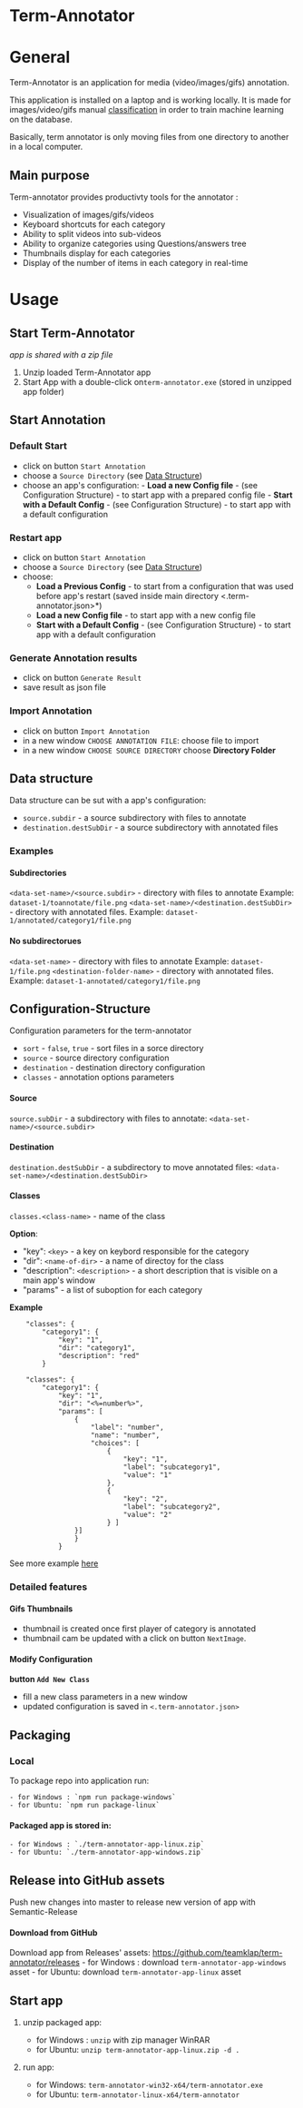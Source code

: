 # Term-Annotator


# General

Term-Annotator is an application for media (video/images/gifs) annotation.

This application is installed on a laptop and is working locally.
It is made for images/video/gifs manual [classification](https://en.wikipedia.org/wiki/Statistical_classification) in order to train machine learning on the database.

Basically, term annotator is only moving files from one directory to another in a local computer.

## Main purpose

Term-annotator provides productivty tools for the annotator : 
* Visualization of images/gifs/videos
* Keyboard shortcuts for each category
* Ability to split videos into sub-videos
* Ability to organize categories using Questions/answers tree
* Thumbnails display for each categories
* Display of the number of items in each category in real-time


# Usage



## Start Term-Annotator

*app is shared with a zip file*

1. Unzip loaded Term-Annotator app
2. Start App with a double-click on`term-annotator.exe` (stored in unzipped app folder)

## Start Annotation

### Default Start

- click on button `Start Annotation`
- choose a `Source Directory` (see [Data Structure](#Data-Structure))
- choose an app's configuration: 
       - **Load a new Config file** - (see Configuration Structure)  - to start app with a prepared config file
       - **Start with a Default Config** - (see Configuration Structure) - to start app with a default configuration

### Restart app

- click on button `Start Annotation`
- choose a `Source Directory` (see [Data Structure](#Data-Structure))
- choose: 
    - **Load a Previous Config** - to start from a configuration that was used before app's restart (saved inside main directory <.term-annotator.json>*)
    - **Load a new Config file** - to start app with a new config file
    - **Start with a Default Config** - (see Configuration Structure)  - to start app with a default configuration


### Generate Annotation results 

   - click on button `Generate Result`
   - save result as json file

### Import Annotation

   - click on button `Import Annotation`
   - in a new window `CHOOSE ANNOTATION FILE`: choose file to import
   - in a new window `CHOOSE SOURCE DIRECTORY` choose **Directory Folder**


## Data structure

Data structure can be sut with a app's configuration:
- `source.subdir` - a source subdirectory with files to annotate
- `destination.destSubDir` - a source subdirectory with annotated files


### Examples

#### Subdirectories
`<data-set-name>/<source.subdir>`  - directory with files to annotate
	Example: `dataset-1/toannotate/file.png`
`<data-set-name>/<destination.destSubDir>` - directory with annotated files.
	Example: `dataset-1/annotated/category1/file.png`

#### No subdirectorues
`<data-set-name>`  - directory with files to annotate
	Example: `dataset-1/file.png`
`<destination-folder-name>` - directory with annotated files.
	Example: `dataset-1-annotated/category1/file.png`

## Configuration-Structure

Configuration parameters for the term-annotator 

- `sort` - `false`, `true` - sort files in a sorce directory
- `source` - source directory configuration
- `destination` - destination directory configuration
- `classes` - annotation options parameters


#### Source

`source.subDir` -  a subdirectory with files to annotate: `<data-set-name>/<source.subdir>`

#### Destination 

`destination.destSubDir` - a subdirectory to move annotated files: `<data-set-name>/<destination.destSubDir>`

#### Classes

`classes.<class-name>` - name of the class

**Option**:
- "key": `<key>` - a key on keybord responsible for the category
- "dir": `<name-of-dir>` - a name of directoy for the class 
- "description": `<description>` - a short description that is visible on a main app's window
- "params"  - a list of suboption for each category

**Example**


```
	"classes": {
		"category1": {
			"key": "1",
			"dir": "category1",
			"description": "red"
		}
```
```
	"classes": {
		"category1": {
			"key": "1",
			"dir": "<%=number%>",
			"params": [
				{
					"label": "number",
					"name": "number",
					"choices": [
						{
							"key": "1",
							"label": "subcategory1",
							"value": "1"
						},
						{
							"key": "2",
							"label": "subcategory2",
							"value": "2"
						} ]
				}]
				}
			}

```

See more example [here](https://github.com/teamklap/term-annotator/tree/master/config-examples)

### Detailed features

#### Gifs Thumbnails

- thumbnail is created once first player of category is annotated
- thumbnail cam be updated with a click on button `NextImage`.

#### Modify Configuration

**button `Add New Class`**

- fill a new class parameters in a new window
- updated configuration is saved in `<.term-annotator.json>`


## Packaging

### Local

To package repo into application run: 

	- for Windows : `npm run package-windows`
	- for Ubuntu: `npm run package-linux`

#### Packaged app is stored in:
	- for Windows : `./term-annotator-app-linux.zip`
	- for Ubuntu: `./term-annotator-app-windows.zip`

## Release into GitHub assets

Push new changes into master to release new version of app with Semantic-Release

#### Download from GitHub

Download app from Releases' assets: https://github.com/teamklap/term-annotator/releases
	- for Windows : download `term-annotator-app-windows` asset
	- for Ubuntu: download `term-annotator-app-linux` asset

## Start app
1. unzip packaged app: 
	- for Windows : `unzip` with zip manager WinRAR
	- for Ubuntu: `unzip term-annotator-app-linux.zip -d .`

2. run app:
	- for Windows: `term-annotator-win32-x64/term-annotator.exe`
	- for Ubuntu: `term-annotator-linux-x64/term-annotator`


